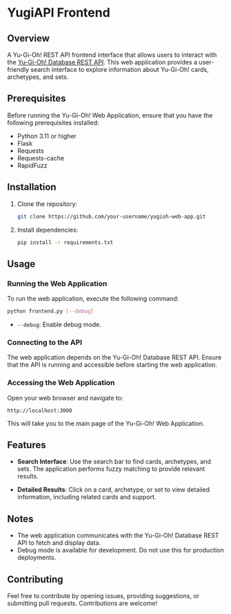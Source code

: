 # YugiAPI Frontend

## Overview

A Yu-Gi-Oh! REST API frontend interface that allows users to interact with the [Yu-Gi-Oh! Database REST API](https://github.com/man-netcat/yugiapi). This web application provides a user-friendly search interface to explore information about Yu-Gi-Oh! cards, archetypes, and sets.

## Prerequisites

Before running the Yu-Gi-Oh! Web Application, ensure that you have the following prerequisites installed:

- Python 3.11 or higher
- Flask
- Requests
- Requests-cache
- RapidFuzz

## Installation

1. Clone the repository:

    ```bash
    git clone https://github.com/your-username/yugioh-web-app.git
    ```

2. Install dependencies:

    ```bash
    pip install -r requirements.txt
    ```

## Usage

### Running the Web Application

To run the web application, execute the following command:

```bash
python frontend.py [--debug]
```

- `--debug`: Enable debug mode.

### Connecting to the API

The web application depends on the Yu-Gi-Oh! Database REST API. Ensure that the API is running and accessible before starting the web application.

### Accessing the Web Application

Open your web browser and navigate to:

```
http://localhost:3000
```

This will take you to the main page of the Yu-Gi-Oh! Web Application.

## Features

- **Search Interface**: Use the search bar to find cards, archetypes, and sets. The application performs fuzzy matching to provide relevant results.

- **Detailed Results**: Click on a card, archetype, or set to view detailed information, including related cards and support.

## Notes

- The web application communicates with the Yu-Gi-Oh! Database REST API to fetch and display data.
- Debug mode is available for development. Do not use this for production deployments.

## Contributing

Feel free to contribute by opening issues, providing suggestions, or submitting pull requests. Contributions are welcome!
